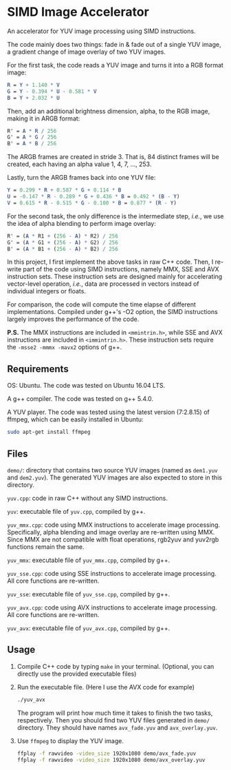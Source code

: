# SIMD Image Accelerator

An accelerator for YUV image processing using SIMD instructions.

The code mainly does two things: fade in & fade out of a single YUV image, a gradient change of image overlay of two YUV images.

For the first task, the code reads a YUV image and turns it into a RGB format image:

```mathematica
R = Y + 1.140 * V
G = Y - 0.394 * U - 0.581 * V
B = Y + 2.032 * U
```

Then, add an additional brightness dimension, alpha, to the RGB image, making it in ARGB format:

```mathematica
R' = A * R / 256
G' = A * G / 256
B' = A * B / 256
```

The ARGB frames are created in stride 3. That is, 84 distinct frames will be created, each having an alpha value 1, 4, 7, ..., 253.

Lastly, turn the ARGB frames back into one YUV file:

```mathematica
Y = 0.299 * R + 0.587 * G + 0.114 * B
U = -0.147 * R - 0.289 * G + 0.436 * B = 0.492 * (B - Y)
V = 0.615 * R - 0.515 * G - 0.100 * B = 0.877 * (R - Y)
```

For the second task, the only difference is the intermediate step, *i.e.*, we use the idea of alpha blending to perform image overlay:

```mathematica
R' = (A * R1 + (256 - A) * R2) / 256
G' = (A * G1 + (256 - A) * G2) / 256
B' = (A * B1 + (256 - A) * B2) / 256
```

In this project, I first implement the above tasks in raw C++ code. Then, I re-write part of the code using SIMD instructions, namely MMX, SSE and AVX instruction sets. These instruction sets are designed mainly for accelerating vector-level operation, *i.e.*, data are processed in vectors instead of individual integers or floats.

For comparison, the code will compute the time elapse of different implementations. Compiled under g++'s -O2 option, the SIMD instructions largely improves the performance of the code.

**P.S.** The MMX instructions are included in ``<mmintrin.h>``, while SSE and AVX instructions are included in ``<immintrin.h>``. These instruction sets require the ``-msse2 -mmmx -mavx2`` options of g++.

## Requirements

OS: Ubuntu. The code was tested on Ubuntu 16.04 LTS.

A g++ compiler. The code was tested on g++ 5.4.0.

A YUV player. The code was tested using the latest version (7:2.8.15) of ffmpeg, which can be easily installed in Ubuntu:

```bash
sudo apt-get install ffmpeg
```

## Files

``demo/``: directory that contains two source YUV images (named as ``dem1.yuv`` and ``dem2.yuv``). The generated YUV images are also expected to store in this directory.

``yuv.cpp``: code in raw C++ without any SIMD instructions.

``yuv``: executable file of ``yuv.cpp``, compiled by g++.

``yuv_mmx.cpp``: code using MMX instructions to accelerate image processing. Specifically, alpha blending and image overlay are re-written using MMX. Since MMX are not compatible with float operations, rgb2yuv and yuv2rgb functions remain the same.

``yuv_mmx``: executable file of ``yuv_mmx.cpp``, compiled by g++.

``yuv_sse.cpp``: code using SSE instructions to accelerate image processing. All core functions are re-written.

``yuv_sse``: executable file of ``yuv_sse.cpp``, compiled by g++.

``yuv_avx.cpp``: code using AVX instructions to accelerate image processing. All core functions are re-written.

``yuv_avx``: executable file of ``yuv_avx.cpp``, compiled by g++.

## Usage

1. Compile C++ code by typing ``make`` in your terminal. (Optional, you can directly use the provided executable files)

2. Run the executable file. (Here I use the AVX code for example)

   ```bash
   ./yuv_avx
   ```

   The program will print how much time it takes to finish the two tasks, respectively. Then you should find two YUV files generated in ``demo/`` directory. They should have names ``avx_fade.yuv`` and ``avx_overlay.yuv``.

3. Use ``ffmpeg`` to display the YUV image.

   ```bash
   ffplay -f rawvideo -video_size 1920x1080 demo/avx_fade.yuv
   ffplay -f rawvideo -video_size 1920x1080 demo/avx_overlay.yuv
   ```

   

